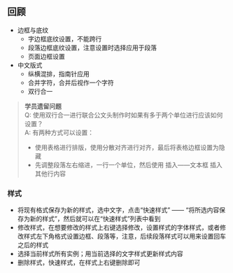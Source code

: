 ## 回顾

 - 边框与底纹
   + 字边框底纹设置，不能跨行
   + 段落边框底纹设置，注意设置时选择应用于段落
   + 页面边框设置
 - 中文版式
   + 纵横混排，指南针应用
   + 合并字符，合并后视作一个字符
   + 双行合一

> **学员遗留问题**  
> Q: 使用双行合一进行联合公文头制作时如果有多于两个单位进行应该如何设置？  
> A: 有两种方式可以设置：
>  - 使用表格进行排版，使用分散对齐进行对齐，最后将表格边框设置为隐藏
>  - 先调整段落左右缩进，一行一个单位，然后使用 插入——文本框 插入其他行内容

### 样式

 - 将现有格式保存为新的样式，选中文字，点击“快速样式” —— “将所选内容保存为新的样式”，然后就可以在“快速样式”列表中看到
 - 修改样式，在想要修改的样式上右键选择修改，设置样式的字体样式，或者修改样式左下角格式设置边框、段落等，注意，后续段落样式可以用来设置回车之后的样式
 - 选择当前样式所有实例；用当前选择的文字样式更新样式内容
 - 删除样式，快速样式，在样式上右键删除即可